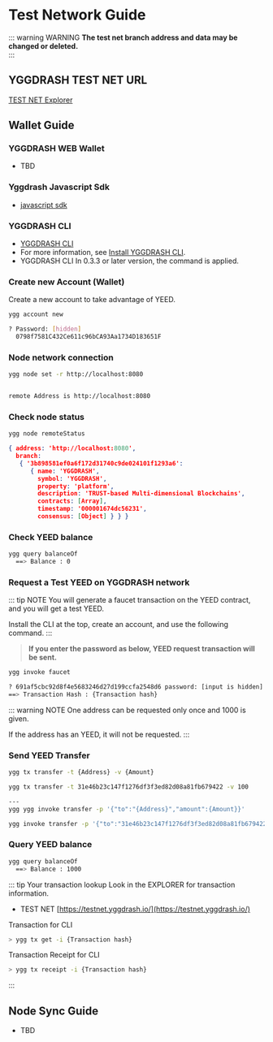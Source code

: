 # Test Network Guide
::: warning WARNING
**The test net branch address and data may be changed or deleted.**   
:::


## YGGDRASH TEST NET URL 
[TEST NET Explorer](https://testnet.yggdrash.io)

## Wallet Guide
### YGGDRASH WEB Wallet
- TBD

### Yggdrash Javascript Sdk
- [javascript sdk](https://github.com/yggdrash/yggdrash-sdk-js)


### YGGDRASH CLI
- [YGGDRASH CLI](https://github.com/yggdrash/yggdrash-cli)
- For more information, see [Install YGGDRASH CLI](installation.md#Install-YGGDRASH-CLI).
- YGGDRASH CLI In 0.3.3 or later version, the command is applied.

### Create new Account (Wallet)
Create a new account to take advantage of YEED.

```bash
ygg account new

? Password: [hidden]
  0798f7581C432Ce611c96bCA93Aa1734D183651F

```

### Node network connection
```bash
ygg node set -r http://localhost:8080


remote Address is http://localhost:8080
```

### Check node status
```bash
ygg node remoteStatus

```

```json
{ address: 'http://localhost:8080',
  branch:
   { '3b898581ef0a6f172d31740c9de024101f1293a6':
      { name: 'YGGDRASH',
        symbol: 'YGGDRASH',
        property: 'platform',
        description: 'TRUST-based Multi-dimensional Blockchains',
        contracts: [Array],
        timestamp: '000001674dc56231',
        consensus: [Object] } } }
```

### Check YEED balance
```bash
ygg query balanceOf
  ==> Balance : 0
```

### Request a Test YEED on YGGDRASH network
::: tip NOTE
You will generate a faucet transaction on the YEED contract, and you will get a test YEED.

Install the CLI at the top, create an account, and use the following command.
:::

>**If you enter the password as below, YEED request transaction will be sent.**
```bash
ygg invoke faucet

? 691af5cbc92d8f4e5683246d27d199ccfa2548d6 password: [input is hidden]
==> Transaction Hash : {Transaction hash}
```

::: warning NOTE
One address can be requested only once and 1000 is given.

If the address has an YEED, it will not be requested.
:::


### Send YEED Transfer 
```bash
ygg tx transfer -t {Address} -v {Amount}

ygg tx transfer -t 31e46b23c147f1276df3f3ed82d08a81fb679422 -v 100

---
ygg ygg invoke transfer -p '{"to":"{Address}","amount":{Amount}}'

ygg invoke transfer -p '{"to":"31e46b23c147f1276df3f3ed82d08a81fb679422","amount":100}'
```

### Query YEED balance
```bash
ygg query balanceOf
  ==> Balance : 1000
```

::: tip Your transaction lookup
Look in the EXPLORER for transaction information.

- TEST NET
[https://testnet.yggdrash.io/](https://testnet.yggdrash.io/)

Transaction for CLI
```bash
> ygg tx get -i {Transaction hash}
```

Transaction Receipt for CLI
```bash
> ygg tx receipt -i {Transaction hash}
```


:::

## Node Sync Guide
- TBD
